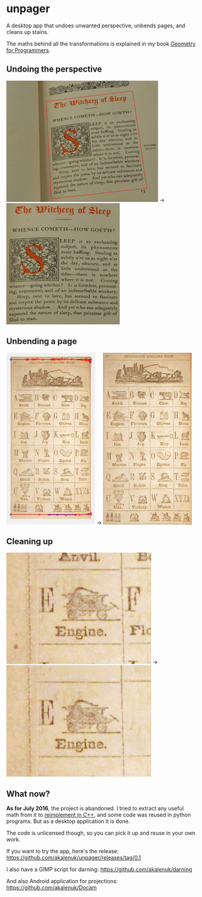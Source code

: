 unpager
=======

A desktop app that undoes unwanted perspective, unbends pages, and cleans up stains.

The maths behind all the transformations is explained in my book [Geometry for Programmers](https://www.manning.com/books/geometry-for-programmers).

Undoing the perspective
-----------------------
![screenshot](/screenshots/before_proj.png "Before projection") → ![screenshot](/screenshots/after_proj.png "After projection")

Unbending a page
----------------
![screenshot](/screenshots/before_flat.png "Before unbending") → ![screenshot](/screenshots/after_flat.png "After flattening")

Cleaning up
-----------
![screenshot](https://github.com/akalenuk/darning/blob/master/screenshots/E_before.png?raw=true "Before darning") → ![screenshot](https://github.com/akalenuk/darning/blob/master/screenshots/E_after.png?raw=true "After darning")

What now?
---------
**As for July 2016**, the project is abandoned. I tried to extract any useful math from it to [reimplement in C++](https://github.com/akalenuk/unpager/tree/master/cpp), and some code was reused in python programs. But as a desktop application it is done. 

The code is unlicensed though, so you can pick it up and reuse in your own work.

If you want to try the app, here's the release: https://github.com/akalenuk/unpager/releases/tag/0.1

I also have a GIMP script for darning: https://github.com/akalenuk/darning

And also Android application for projections: https://github.com/akalenuk/Docam
